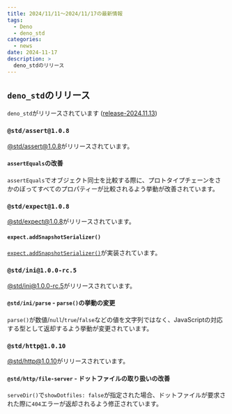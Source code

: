 ```yaml
---
title: 2024/11/11〜2024/11/17の最新情報
tags:
  - Deno
  - deno_std
categories:
  - news
date: 2024-11-17
description: >
  deno_stdのリリース
---
```


## `deno_std`のリリース

`deno_std`がリリースされています ([release-2024.11.13](https://github.com/denoland/std/releases/tag/release-2024.11.13))

### `@std/assert@1.0.8`

[@std/assert@1.0.8](https://jsr.io/@std/assert@1.0.8)がリリースされています。

#### `assertEquals`の改善

`assertEquals`でオブジェクト同士を比較する際に、プロトタイプチェーンをさかのぼってすべてのプロパティーが比較されるよう挙動が改善されています。

### `@std/expect@1.0.8`

[@std/expect@1.0.8](https://jsr.io/@std/expect@1.0.8)がリリースされています。

#### `expect.addSnapshotSerializer()`

[`expect.addSnapshotSerializer()`](https://github.com/jestjs/jest/blob/v30.0.0-alpha.6/docs/ExpectAPI.md#expectaddsnapshotserializerserializer)が実装されています。

### `@std/ini@1.0.0-rc.5`

[@std/ini@1.0.0-rc.5](https://jsr.io/@std/ini@1.0.0-rc.5)がリリースされています。

#### `@std/ini/parse` - `parse()`の挙動の変更

`parse()`が数値/`null`/`true`/`false`などの値を文字列ではなく、JavaScriptの対応する型として返却するよう挙動が変更されています。

### `@std/http@1.0.10`

[@std/http@1.0.10](https://jsr.io/@std/http@1.0.10)がリリースされています。

#### `@std/http/file-server` - ドットファイルの取り扱いの改善

`serveDir()`で`showDotfiles: false`が指定された場合、ドットファイルが要求された際に`404`エラーが返却されるよう修正されています。
